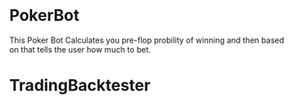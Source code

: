 # PokerBot
This Poker Bot Calculates you pre-flop probility of winning and then based on that tells the user how much to bet. 
# TradingBacktester
